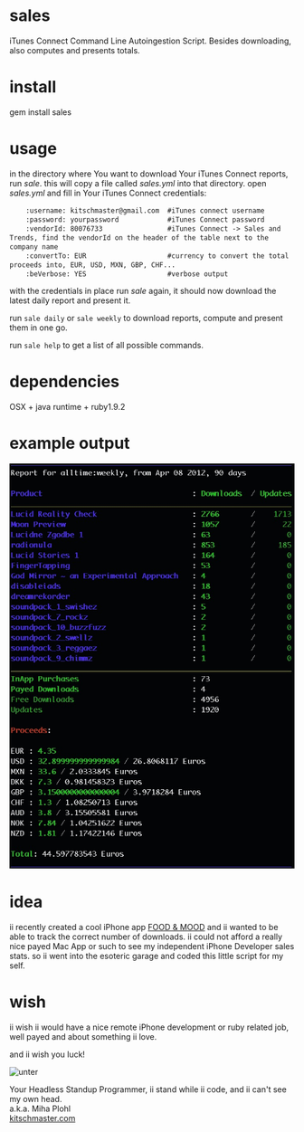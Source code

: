 sales
=====

iTunes Connect Command Line Autoingestion Script. Besides downloading, also computes and presents totals.

install
=======

gem install sales

usage
=====

in the directory where You want to download Your iTunes Connect reports, run _sale_. 
this will copy a file called _sales.yml_ into that directory. 
open _sales.yml_ and fill in Your iTunes Connect credentials: 

		:username: kitschmaster@gmail.com  #iTunes connect username
		:password: yourpassword            #iTunes Connect password
		:vendorId: 80076733                #iTunes Connect -> Sales and Trends, find the vendorId on the header of the table next to the company name 
		:convertTo: EUR                    #currency to convert the total proceeds into, EUR, USD, MXN, GBP, CHF...
		:beVerbose: YES					   #verbose output

with the credentials in place run _sale_ again, it should now download the latest daily report and present it.

run `sale daily` or `sale weekly` to download reports, compute and present them in one go.

run `sale help` to get a list of all possible commands.

dependencies
============

OSX + java runtime + ruby1.9.2

example output
==============

![kitschmaster_90days.jpg](https://github.com/mihael/sales/raw/master/kitschmaster_90days.jpg)

idea
====

ii recently created a cool iPhone app [FOOD & MOOD](http://foodnmood.org) and ii wanted to be able to track the correct number of downloads.
ii could not afford a really nice payed Mac App or such to see my independent iPhone Developer sales stats.
so ii went into the esoteric garage and coded this little script for my self. 

wish
====

ii wish ii would have a nice remote iPhone development or ruby related job, well payed and about something ii love.

and ii wish you luck!

![unter](http://foodnmood.org/untershrift.png)

Your Headless Standup Programmer, ii stand while ii code, and ii can't see my own head.  
a.k.a. Miha Plohl  
[kitschmaster.com](http://kitschmaster.com)  
